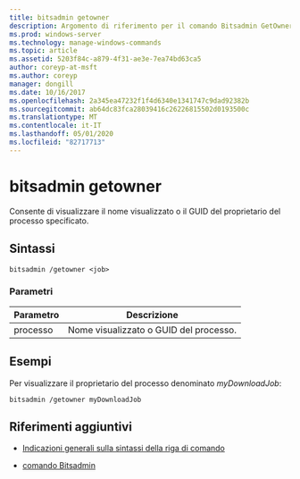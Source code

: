 ```yaml
---
title: bitsadmin getowner
description: Argomento di riferimento per il comando Bitsadmin GetOwner, che recupera il proprietario del processo specificato.
ms.prod: windows-server
ms.technology: manage-windows-commands
ms.topic: article
ms.assetid: 5203f84c-a879-4f31-ae3e-7ea74bd63ca5
author: coreyp-at-msft
ms.author: coreyp
manager: dongill
ms.date: 10/16/2017
ms.openlocfilehash: 2a345ea47232f1f4d6340e1341747c9dad92382b
ms.sourcegitcommit: ab64dc83fca28039416c26226815502d0193500c
ms.translationtype: MT
ms.contentlocale: it-IT
ms.lasthandoff: 05/01/2020
ms.locfileid: "82717713"
---
```

# <a name="bitsadmin-getowner"></a>bitsadmin getowner

Consente di visualizzare il nome visualizzato o il GUID del proprietario del processo specificato.

## <a name="syntax"></a>Sintassi

```
bitsadmin /getowner <job>
```

### <a name="parameters"></a>Parametri

| Parametro | Descrizione |
| -------------- | -------------- |
| processo | Nome visualizzato o GUID del processo. |

## <a name="examples"></a>Esempi

Per visualizzare il proprietario del processo denominato *myDownloadJob*:

```
bitsadmin /getowner myDownloadJob
```

## <a name="additional-references"></a>Riferimenti aggiuntivi

- [Indicazioni generali sulla sintassi della riga di comando](command-line-syntax-key.md)

- [comando Bitsadmin](bitsadmin.md)
